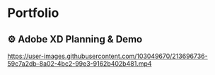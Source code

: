 # Portfolio

## ⚙️ Adobe XD Planning & Demo

https://user-images.githubusercontent.com/103049670/213696736-59c7a2db-8a02-4bc2-99e3-9162b402b481.mp4


